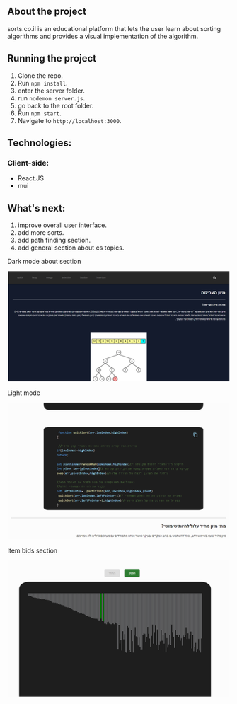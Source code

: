 ## About the project
sorts.co.il is an educational platform that lets the user learn about sorting algorithms
and provides a visual implementation of the algorithm.



## Running the project

1. Clone the repo.
2. Run `npm install`.
3. enter the server folder.
4. run `nodemon server.js`.
5. go back to the root folder.
6. Run `npm start`.
7. Navigate to `http://localhost:3000`.

## Technologies:

### Client-side:
* React.JS
* mui


## What's next:
1. improve overall user interface.
3. add more sorts. 
3. add path finding section.
4. add general section about cs topics.


 Dark mode about section 
<p align="center"><img src="./public/main.PNG" heigth="500" width="500" /></p>
 Light mode
<p align="center"><img src="./public/main2.PNG" heigth="500" width="500" /></p>
Item bids section
<p align="center"><img src="./public/main3.PNG" heigth="500" width="500" /></p>


